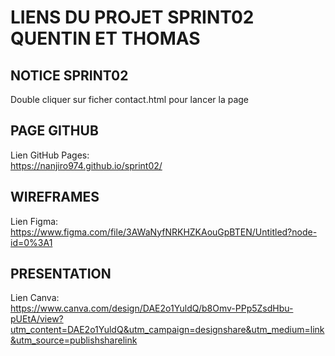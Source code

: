 # LIENS DU PROJET SPRINT02 QUENTIN ET THOMAS

## NOTICE SPRINT02<br>
Double cliquer sur ficher contact.html pour lancer la page

## PAGE GITHUB<br>
Lien GitHub Pages:<br>
https://nanjiro974.github.io/sprint02/

## WIREFRAMES<br>
Lien Figma:<br>
https://www.figma.com/file/3AWaNyfNRKHZKAouGpBTEN/Untitled?node-id=0%3A1

## PRESENTATION<br>
Lien Canva:<br>
https://www.canva.com/design/DAE2o1YuldQ/b8Omv-PPp5ZsdHbu-pUEtA/view?utm_content=DAE2o1YuldQ&utm_campaign=designshare&utm_medium=link&utm_source=publishsharelink
